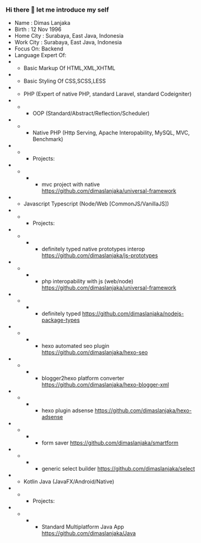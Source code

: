 ### Hi there 👋 let me introduce my self
- Name : Dimas Lanjaka 
- Birth : 12 Nov 1996 
- Home City : Surabaya, East Java, Indonesia 
- Work City : Surabaya, East Java, Indonesia
- Focus On: Backend
- Language Expert Of:
- - Basic Markup Of HTML,XML,XHTML
- - Basic Styling Of CSS,SCSS,LESS
- - PHP (Expert of native PHP, standard Laravel, standard Codeigniter)
- - - OOP (Standard/Abstract/Reflection/Scheduler)
- - - Native PHP (Http Serving, Apache Interopability, MySQL, MVC, Benchmark)
- - - Projects:
- - - - mvc project with native https://github.com/dimaslanjaka/universal-framework
- - Javascript Typescript (Node/Web [CommonJS/VanillaJS])
- - - Projects:
- - - - definitely typed native prototypes interop https://github.com/dimaslanjaka/js-prototypes
- - - - php interopability with js (web/node) https://github.com/dimaslanjaka/universal-framework
- - - - definitely typed https://github.com/dimaslanjaka/nodejs-package-types
- - - - hexo automated seo plugin https://github.com/dimaslanjaka/hexo-seo
- - - - blogger2hexo platform converter https://github.com/dimaslanjaka/hexo-blogger-xml
- - - - hexo plugin adsense https://github.com/dimaslanjaka/hexo-adsense
- - - - form saver https://github.com/dimaslanjaka/smartform
- - - - generic select builder https://github.com/dimaslanjaka/select
- - Kotlin Java (JavaFX/Android/Native)
- - - Projects:
- - - - Standard Multiplatform Java App https://github.com/dimaslanjaka/Java
